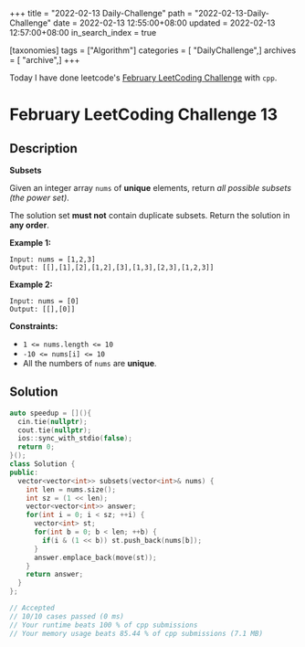 +++
title = "2022-02-13 Daily-Challenge"
path = "2022-02-13-Daily-Challenge"
date = 2022-02-13 12:55:00+08:00
updated = 2022-02-13 12:57:00+08:00
in_search_index = true

[taxonomies]
tags = ["Algorithm"]
categories = [ "DailyChallenge",]
archives = [ "archive",]
+++

Today I have done leetcode's [February LeetCoding Challenge](https://leetcode.com/problems/subsets/) with `cpp`.

<!-- more -->

# February LeetCoding Challenge 13

## Description

**Subsets**

Given an integer array `nums` of **unique** elements, return *all possible subsets (the power set)*.

The solution set **must not** contain duplicate subsets. Return the solution in **any order**.

 

**Example 1:**

```
Input: nums = [1,2,3]
Output: [[],[1],[2],[1,2],[3],[1,3],[2,3],[1,2,3]]
```

**Example 2:**

```
Input: nums = [0]
Output: [[],[0]]
```

 

**Constraints:**

- `1 <= nums.length <= 10`
- `-10 <= nums[i] <= 10`
- All the numbers of `nums` are **unique**.

## Solution

``` cpp
auto speedup = [](){
  cin.tie(nullptr);
  cout.tie(nullptr);
  ios::sync_with_stdio(false);
  return 0;
}();
class Solution {
public:
  vector<vector<int>> subsets(vector<int>& nums) {
    int len = nums.size();
    int sz = (1 << len);
    vector<vector<int>> answer;
    for(int i = 0; i < sz; ++i) {
      vector<int> st;
      for(int b = 0; b < len; ++b) {
        if(i & (1 << b)) st.push_back(nums[b]);
      }
      answer.emplace_back(move(st));
    }
    return answer;
  }
};

// Accepted
// 10/10 cases passed (0 ms)
// Your runtime beats 100 % of cpp submissions
// Your memory usage beats 85.44 % of cpp submissions (7.1 MB)
```
